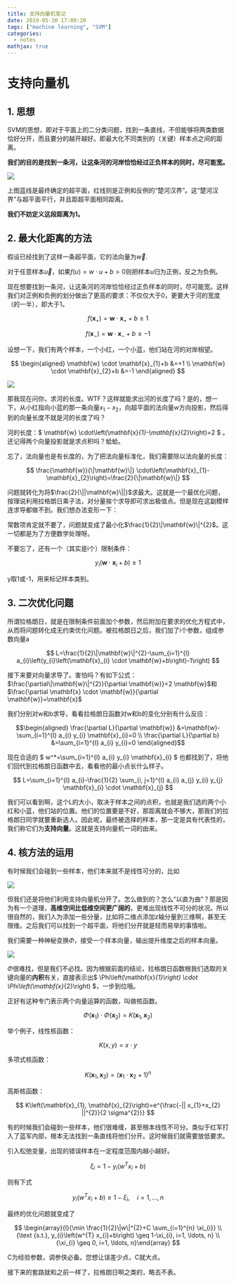 ```yaml
---
title: 支持向量机笔记
date: 2019-05-30 17:09:20
tags: ["machine learning", "SVM"]
categories:
  - notes
mathjax: true
---
```


# 支持向量机

## 1. 思想
SVM的思想，即对于平面上的二分类问题，找到一条直线，不但能够将两类数据恰好分开，而且要分的越开越好。即最大化不同类别的（关键）样本点之间的距离。

**我们的目的是找到一条河，让这条河的河岸恰恰经过正负样本的同时，尽可能宽。**

![](支持向量机笔记/2019-05-30-20-27-32.png)

上图蓝线是最终确定的超平面，红线则是正例和反例的“楚河汉界”。这“楚河汉界”与超平面平行，并且距超平面相同距离。

**我们不妨定义这段距离为1。**

## 2. 最大化距离的方法

假设已经找到了这样一条超平面，它的法向量为$\vec{w}$.

对于任意样本$\vec{u}$，如果$f(u)=w\cdot u+b > 0$则把样本u归为正例，反之为负例。

现在想要找到一条河，让这条河的河岸恰恰经过正负样本的同时，尽可能宽。这样我们对正例和负例的划分做出了更高的要求：不仅仅大于0，更要大于河的宽度（的一半），即大于1。

$$
f\left(\mathbf{x}_{+}\right)=\mathbf{w} \cdot \mathbf{x}_{+}+b \geq 1
$$

$$
f\left(\mathbf{x}_{-}\right)=\mathbf{w} \cdot \mathbf{x}_{-}+b \leq-1
$$

设想一下，我们有两个样本，一个小红，一个小蓝，他们站在河的对岸相望。

$$
\begin{aligned} \mathbf{w} \cdot \mathbf{x}_{1}+b &=+1 \\ \mathbf{w} \cdot \mathbf{x}_{2}+b &=-1 \end{aligned}
$$

![](支持向量机笔记/2019-05-30-20-45-50.png)

那我现在问你，求河的长度。WTF？这样就能求出河的长度了吗？是的，想一下，从小红指向小蓝的那一条向量$x_1-x_2$，向超平面的法向量$w$方向投影，然后得到的向量长度不就是河的长度了吗？

河的长度：$ \mathbf{w} \cdot\left(\mathbf{x}_{1}-\mathbf{x}_{2}\right)=2 $
。还记得两个向量投影就是求点积吗？蛤蛤。

忘了，法向量也是有长度的，为了把法向量标准化，我们需要除以法向量的长度：

$$
\frac{\mathbf{w}}{\|\mathbf{w}\|} \cdot\left(\mathbf{x}_{1}-\mathbf{x}_{2}\right)=\frac{2}{\|\mathbf{w}\|}
$$

问题就转化为将$\frac{2}{\||\mathbf{w}\||}$求最大。这就是一个最优化问题，按理说利用拉格朗日乘子法，对分量挨个求导即可求出极值点。但是现在这副模样连求导都做不到。我们想办法变形一下：

常数项肯定就不要了，问题就变成了最小化$\frac{1}{2}\|\mathbf{w}\|^{2}$。这一切都是为了方便数学处理呀。

不要忘了，还有一个（其实是i个）限制条件：

$$
y_{i}\left(\mathbf{w} \cdot \mathbf{x}_{i}+b\right) \geq 1
$$

y取1或-1，用来标记样本类别。

## 3. 二次优化问题

所谓拉格朗日，就是在限制条件前面加个参数，然后附加在要求的优化方程式中，从而将问题转化成无约束优化问题。被拉格朗日之后，我们加了i个参数，组成参数向量a

$$
L=\frac{1}{2}\|\mathbf{w}\|^{2}-\sum_{i=1}^{l} a_{i}\left(y_{i}\left(\mathbf{x}_{i} \cdot \mathbf{w}+b\right)-1\right)
$$

接下来要对向量求导了。害怕吗？有如下公式：$\frac{\partial\|\mathbf{w}\|^{2}}{\partial \mathbf{w}}=2 \mathbf{w}$和$\frac{\partial \mathbf{x} \cdot \mathbf{w}}{\partial \mathbf{w}}=\mathbf{x}$

我们分别对w和b求导，看看拉格朗日函数对w和b的变化分别有什么反应：

$$\begin{aligned} \frac{\partial L}{\partial \mathbf{w}} &=\mathbf{w}-\sum_{i=1}^{l} a_{i} y_{i} \mathbf{x}_{i}=0 \\ \frac{\partial L}{\partial b} &=\sum_{i=1}^{l} a_{i} y_{i}=0 \end{aligned}$$

现在合适的 $ w^*=\sum_{i=1}^{l} a_{i} y_{i} \mathbf{x}_{i} $ 也都找到了，将他们回代到拉格朗日函数中去，看看他的最小点长什么样子。

$$
L=\sum_{i=1}^{l} a_{i}-\frac{1}{2} \sum_{i, j=1}^{l} a_{i} a_{j} y_{i} y_{j} \mathbf{x}_{i} \cdot \mathbf{x}_{j}
$$

我们可以看到啊，这个L的大小，取决于样本之间的点积，也就是我们选的两个小红和小蓝，他们站的位置。他们的位置要是不好，那距离就会不够大，那我们的拉格朗日同学就要重新选人。因此呢，最终被选择的样本，那一定是具有代表性的，我们称它们为**支持向量**。这就是支持向量机一词的由来。

## 4. 核方法的运用

有时候我们会碰到一些样本，他们本来就不是线性可分的，比如

![](支持向量机笔记/2019-05-30-21-14-02.png)

但我们还是将他们利用支持向量机分开了。怎么做到的？怎么“以直为曲”？那是因为有一个道理，**高维空间比低维空间更广阔的**，更难出现线性不可分的状况。所以很自然的，我们人为添加一些分量，比如将二维点添加z轴分量到三维啊，甚至无限维。之后我们可以找到一个超平面，将他们分开就是轻而易举的事情啦。

我们需要一种神秘变换$\Phi$，接受一个样本向量，输出提升维度之后的样本向量。

![](支持向量机笔记/2019-05-30-21-17-55.png)

$\Phi$很难找，但是我们不必找。因为根据前面的结论，拉格朗日函数根我们选取的关键向量的**内积**有关，直接表示出$ \Phi\left(\mathbf{x}_{1}\right) \cdot \Phi\left(\mathbf{x}_{2}\right) $，一步到位哦。

正好有这种专门表示两个向量运算的函数，叫做核函数。

$$
\Phi\left(\mathbf{x}_{1}\right) \cdot \Phi\left(\mathbf{x}_{2}\right)=K\left(\mathbf{x}_{1}, \mathbf{x}_{2}\right)
$$

举个例子，线性核函数：

$$
K(x, y) = x\cdot y
$$

多项式核函数：

$$
K\left(\mathbf{x}_{1}, \mathbf{x}_{2}\right)=\left(\mathbf{x}_{1} \cdot \mathbf{x}_{2}+1\right)^{n}
$$

高斯核函数：

$$
K\left(\mathbf{x}_{1}, \mathbf{x}_{2}\right)=e^{\frac{-|| x_{1}+x_{2} ||^{2}}{2 \sigma^{2}}}
$$

有的时候我们会碰到一些样本，他们很难缠，甚至根本线性不可分。类似于红军打入了蓝军内部，根本无法找到一条直线将他们分开。这时候我们就需要放低要求。

引入松弛变量，出现的错误样本在一定程度范围内越小越好。

$$
\xi_i =  1-y_{i}\left(w^{T} x_{i}+b\right)
$$

则有下式

$$
y_{i}\left(w^{T} x_{i}+b\right) \geq 1-\xi_{i}, \quad i=1, \dots, n
$$

最终的优化问题就变成了

$$
\begin{array}{l}{\min \frac{1}{2}\|w\|^{2}+C \sum_{i=1}^{n} \xi_{i}} \\ {\text {s.t.}, y_{i}\left(w^{T} x_{i}+b\right) \geq 1-\xi_{i}, i=1, \ldots, n} \\ {\xi_{i} \geq 0, i=1, \ldots, n}\end{array}
$$

C为经验参数，调参侠必备。您想让误差少点，C就大点。

接下来的套路就和之前一样了，拉格朗日啊之类的，略去不表。